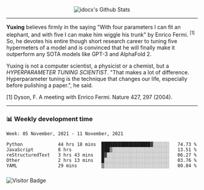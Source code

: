 <div align="center">
    <img align="center" src="https://github-readme-stats.vercel.app/api?username=idocx&show_icons=true&count_private=true&hide_border=true" alt="idocx's Github Stats"></img>
</div>

---

**Yuxing** believes firmly in the saying "With four parameters I can fit an elephant, and with five I can make him wiggle his trunk" by Enrico Fermi. <sup>[1]</sup> So, he devotes his entire though short research career to tuning five hypermeters of a model and is convinced that he will finally make it outperform any SOTA models like GPT-3 and AlphaFold 2.

Yuxing is not a computer scientist, a physicist or a chemist, but a *HYPERPARAMETER TUNING SCIENTIST*. "That makes a lot of difference. Hyperparameter tuning is the technique that changes our life, especially before pulishing a paper.", he said.

[1] Dyson, F. A meeting with Enrico Fermi. Nature 427, 297 (2004).


---

### 📊 Weekly development time
<!--START_SECTION:waka-->
```text
Week: 05 November, 2021 - 11 November, 2021

Python             44 hrs 18 mins  ██████████████████▓░░░░░░   74.73 % 
JavaScript         8 hrs           ███▒░░░░░░░░░░░░░░░░░░░░░   13.51 % 
reStructuredText   3 hrs 43 mins   █▓░░░░░░░░░░░░░░░░░░░░░░░   06.27 % 
Other              2 hrs 13 mins   █░░░░░░░░░░░░░░░░░░░░░░░░   03.76 % 
YAML               29 mins         ▒░░░░░░░░░░░░░░░░░░░░░░░░   00.84 % 
```
<!--END_SECTION:waka-->

### 

![Visitor Badge](https://visitor-badge.laobi.icu/badge?page_id=idocx.idocx)